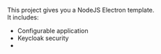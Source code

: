 This project gives you a NodeJS Electron template.
<br>
It includes:<br>
<ul>
    <li>Configurable application</li>
    <li>Keycloak security</li>
    <li></li>
</ul>